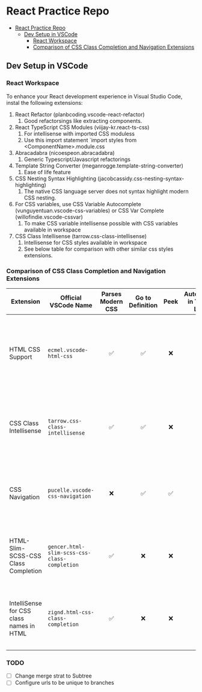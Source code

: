 # React Practice Repo

- [React Practice Repo](#react-practice-repo)
  - [Dev Setup in VSCode](#dev-setup-in-vscode)
    - [React Workspace](#react-workspace)
    - [Comparison of CSS Class Completion and Navigation Extensions](#comparison-of-css-class-completion-and-navigation-extensions)

## Dev Setup in VSCode

### React Workspace

To enhance your React development experience in Visual Studio Code, instal the following extensions:

1. React Refactor (planbcoding.vscode-react-refactor)
   1. Good refactorsings like extracting components.
2. React TypeScript CSS Modules (viijay-kr.react-ts-css)
   1. For intellisense with imported CSS moduless
   2. Use this import statement `import styles from \<ComponentName\>.module.css
3. Abracadabra (nicoespeon.abracadabra)
   1. Generic Typescript/Javascript refactorings
4. Template String Converter (meganrogge.template-string-converter)
   1. Ease of life feature
5. CSS Nesting Syntax Highlighting (jacobcassidy.css-nesting-syntax-highlighting)
   1. The native CSS language server does not syntax highlight modern CSS nesting.
6. For CSS variables, use CSS Variable Autocomplete (vunguyentuan.vscode-css-variables) or CSS Var Complete (willofindie.vscode-cssvar)
   1. To make CSS variable intellisense possible with CSS variables available in workspace
7. CSS Class Intellisense (tarrow.css-class-intellisense)
   1. Intellisense for CSS styles available in workspace
   2. See below table for comparison with other similar css styles extensions.

### Comparison of CSS Class Completion and Navigation Extensions

| Extension                                | Official VSCode Name                         | Parses Modern CSS | Go to Definition | Peek | Autocomplete in Template Literals | Comments                                                                                                     |
| ---------------------------------------- | -------------------------------------------- | :---------------: | :--------------: | :--: | :-------------------------------: | ------------------------------------------------------------------------------------------------------------ |
| HTML CSS Support                         | `ecmel.vscode-html-css`                      |        ✅         |        ✅        |  ❌  |                ❌                 | Parses modern CSS, configures lint rules, but lacks peek functionality and autocomplete in template literals |
| CSS Class Intellisense                   | `tarrow.css-class-intellisense`              |        ✅         |        ✅        |  ❌  |                ❌                 | Parses modern CSS, but lacks peek functionality and autocomplete in template literals                        |
| CSS Navigation                           | `pucelle.vscode-css-navigation`              |        ❌         |        ✅        |  ✅  |                ✅                 | Does not parse modern CSS, but offers peek and autocomplete in template literals                             |
| HTML-Slim-SCSS-CSS Class Completion      | `gencer.html-slim-scss-css-class-completion` |        ✅         |        ❌        |  ❌  |                ❌                 | Parses modern CSS, but lacks go to definition, peek, and autocomplete in template literals                   |
| IntelliSense for CSS class names in HTML | `zignd.html-css-class-completion`            |        ✅         |        ❌        |  ❌  |                ❌                 | Parses modern CSS, but lacks go to definition, peek, and autocomplete in template literals                   |

### TODO

- [ ] Change merge strat to Subtree
- [ ] Configure urls to be unique to branches

